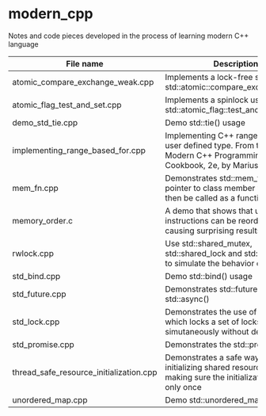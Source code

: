 # modern_cpp
Notes and code pieces developed in the process of learning modern C++ language

File name | Description
----------|------------
atomic_compare_exchange_weak.cpp | Implements a lock-free stack using std::atomic<T>::compare_exchange_weak
atomic_flag_test_and_set.cpp | Implements a spinlock using std::atomic_flag::test_and_set
demo_std_tie.cpp | Demo std::tie() usage
implementing_range_based_for.cpp | Implementing C++ ranged for for a user defined type. From the book Modern C++ Programming Cookbook, 2e, by Marius Bancila
mem_fn.cpp | Demonstrates std::mem_fn, wrap a pointer to class member which can then be called as a function
memory_order.c | A demo that shows that unrelated instructions can be reordered, causing surprising results
rwlock.cpp | Use std::shared_mutex, std::shared_lock and std::lock_guard to simulate the behavior of rwlock
std_bind.cpp | Demo std::bind() usage
std_future.cpp | Demonstrates std::future and std::async()
std_lock.cpp | Demonstrates the use of std::lock() which locks a set of locks simutaneously without deadlocking
std_promise.cpp | Demonstrates the std::promise usage
thread_safe_resource_initialization.cpp | Demonstrates a safe way of initializing shared resource, by making sure the initialization is called only once
unordered_map.cpp | Demo std::unordered_map usage
